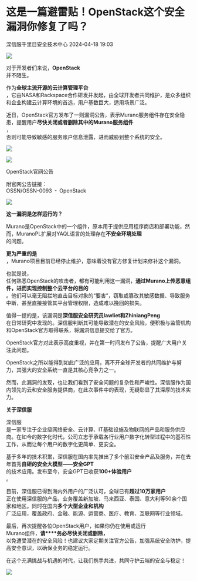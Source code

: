 #  这是一篇避雷贴！OpenStack这个安全漏洞你修复了吗？   
 深信服千里目安全技术中心   2024-04-18 19:03  
  
![](https://mmbiz.qpic.cn/mmbiz_gif/w8NHw6tcQ5zEibc95Xllq8rFQ5GbCRSvbJH1ibakgkq8miaHx6lC5vrxDr7gPIVyuIeFLGea8U1mF6MTZljYVySicw/640?wx_fmt=gif&from=appmsg&wxfrom=5&wx_lazy=1&tp=webp "")  
  
  
对于开发者们来说，**OpenStack**  
并不陌生。  
  
作为**全球主流开源的云计算管理平台**  
，它由NASA和Rackspace合作研发并发起，由全球开发者共同维护，是众多组织和企业构建云计算环境的首选，用户基数巨大，适用场景广泛。  
  
近日，OpenStack官方发布了一则漏洞公告，表示Murano服务组件存在安全隐患，提醒用户**尽快关闭或者删除其中的Murano服务组件**  
，  
否则可能导致敏感的服务账户信息泄露，进而威胁到整个系统的安全。  
  
![](https://mmbiz.qpic.cn/mmbiz_png/w8NHw6tcQ5wib564mgPghr7q4WBViaxsX8SQ5ia4JREicic3athCe5qGkgbbXeYric0kd1T1TROiaOjERTlhAeibyOJNWA/640?wx_fmt=png&from=appmsg "")  
  
![](https://mmbiz.qpic.cn/mmbiz_png/w8NHw6tcQ5wib564mgPghr7q4WBViaxsX8icAlhYmp1NUQdzOJfQS9fM1mNZgckWkhDH6grIPVDHoG9Gp3piccLXag/640?wx_fmt=png&from=appmsg "")  
  
OpenStack官网公告  
  
附官网公告链接：  
OSSN/OSSN-0093 - OpenStack  
  
  
![](https://mmbiz.qpic.cn/mmbiz_gif/w8NHw6tcQ5yXUcNXlZTfLSicHtNGMWIVun4xMdkfQTMhX8Cpczfibypfr8mF6FTRRSZJicGVOTowrqKwScuzCUJbg/640?wx_fmt=gif&from=appmsg&tp=webp&wxfrom=5&wx_lazy=1 "")  
  
**这一漏洞是怎样运行的？**  
  
  
Murano是OpenStack中的一个组件，原本用于提供应用程序商店和部署功能，然而，MuranoPL扩展对YAQL语言的处理存在**不安全环境处理**  
的问题。  
  
**更为严重的是**  
，Murano项目目前已经停止维护，意味着没有官方修复计划来修补这个漏洞。  
  
也就是说，  
任何熟悉OpenStack的攻击者，都有可能利用这一漏洞，**通过Murano上传恶意组件，进而实现控制整个云平台的目的**  
。他们可以毫无阻拦地直击目标对象的“要害”，窃取或篡改其敏感数据、导致服务中断，甚至直接接管其平台管理权限，造成难以挽回的损失。  
  
值得一提的是，该漏洞是**深信服安全研究员lawliet和ZhiniangPeng**  
在日常研究中发现的。深信服判断其可能导致潜在的安全风险，便积极与监管机构和OpenStack官方取得联系，将漏洞信息提交给了官方。  
  
OpenStack官方对此表示高度重视，并在第一时间发布了公告，提醒广大用户关注此问题。  
  
OpenStack之所以能得到如此广泛的应用，离不开全球开发者的共同维护与努力，其强大的安全系统一直是其核心竞争力之一。  
  
然而，此漏洞的发现，也让我们看到了安全问题的复杂性和严峻性。深信服作为国内领先的云和安全服务提供商，在此次事件中的表现，无疑彰显了其深厚的技术实力。  
  
  
**关于深信服**  
  
深信服  
是一家专注于企业级网络安全、云计算、IT基础设施及物联网的产品和服务供应商。在如今的数字化时代，公司立志于承载各行业用户数字化转型过程中的基石性工作，从而让每个用户的数字化更简单、更安全。  
  
基于多年的技术积累，深信服在国内率先推出了多个前沿安全产品及服务，并在去年首秀**自研的安全大模型——安全GPT**  
的技术应用。发布至今，安全GPT已收获**100+体验用户**  
。  
  
目前，深信服已得到海内外用户的广泛认可，全球已有**超过10万家用户**  
正在使用深信服的产品，业务覆盖新加坡、马来西亚、泰国、意大利等50余个国家和地区。同时在国内**多个大型企业和机构**  
广泛应用，覆盖政府、金融、能源、运营商、医疗、教育、互联网等行业领域。  
  
最后，再次提醒各位OpenStack用户，如果你仍在使用或运行  
Murano组件，**请****务必尽快关闭或删除，**  
以免遭受潜在的安全风险！也建议大家定期关注官方公告，加强系统安全防护，提高安全意识，以确保业务的稳定运行。  
  
在这个充满挑战与机遇的时代，让我们携手共进，共同守护云端的安全与稳定！  
  
![](https://mmbiz.qpic.cn/mmbiz_jpg/w8NHw6tcQ5yhazmB4EP58dqwjelKs39pE94xnsGXv55micVojHs0SSdCeia76yMcNgAwsU9TaB2TLd14jORrZFqg/640?wx_fmt=other&from=appmsg&tp=webp&wxfrom=5&wx_lazy=1&wx_co=1 "")  
  
